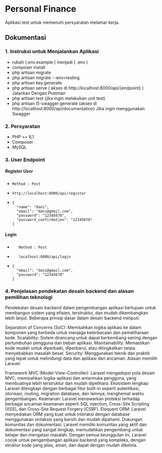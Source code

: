 # Personal Finance

Aplikasi test untuk memenuhi persyaratan melamar kerja.

## Dokumentasi

### 1. Instruksi untuk Menjalankan Aplikasi

-    rubah (.env.example ) menjadi ( .env )
-    composer install
-    php artisan migrate
-    php artisan migrate --env=testing
-    php artisan key:generate
-    php artisan serve ( akses di http://localhost:8000/api/{endpoint} ) Jalankan Dengan Postman
-    php artisan test (jika ingin melakukan unit test)
-    php artisan l5-swagger:generate (akses di http://localhost:8000/api/documentation) Jika ingin menggunakan Swagger

### 2. Persyaratan

-   PHP >= 8,1
-   Composer
-   MySQL

### 3. User Endpoint
##### Register User
-     Method : Post
-     http://localhost:8000/api/register
-     {
        "name": "dani",
        "email": "dani@gmail.com",
        "password": "12345678",
        "password_confirmation": "12345678"
      }
##### Login
-        Method : Post
-        localhost:8000/api/login
-     {
        "email": "dani@gmail.com",
        "password": "12345678"
      }


### 4. Penjelasan pendekatan desain backend dan alasan pemilihan teknologi
Pendekatan desain backend dalam pengembangan aplikasi bertujuan untuk membangun sistem yang efisien, terstruktur, dan mudah dikembangkan lebih lanjut. Beberapa prinsip dasar dalam desain backend meliputi:

Separation of Concerns (SoC): Memisahkan logika aplikasi ke dalam komponen yang berbeda untuk menjaga keterbacaan dan pemeliharaan kode.
Scalability: Sistem dirancang untuk dapat berkembang seiring dengan pertumbuhan pengguna dan beban aplikasi.
Maintainability: Memastikan kode mudah untuk diperbaiki, diperbarui, atau ditingkatkan tanpa menyebabkan masalah besar.
Security: Menggunakan teknik dan praktik yang tepat untuk melindungi data dan aplikasi dari ancaman.
Alasan memilih Laravel:

Framework MVC (Model-View-Controller): Laravel mengadopsi pola desain MVC, memisahkan logika aplikasi dan antarmuka pengguna, yang membuatnya lebih terstruktur dan mudah dipelihara.
Ekosistem lengkap: Laravel dilengkapi dengan berbagai fitur built-in seperti autentikasi, otorisasi, routing, migration database, dan lainnya, menghemat waktu pengembangan.
Keamanan: Laravel menawarkan proteksi terhadap berbagai ancaman keamanan seperti SQL injection, Cross-Site Scripting (XSS), dan Cross-Site Request Forgery (CSRF).
Eloquent ORM: Laravel menyediakan ORM yang kuat untuk interaksi dengan database menggunakan sintaksis yang bersih dan mudah dipahami.
Dukungan komunitas dan dokumentasi: Laravel memiliki komunitas yang aktif dan dokumentasi yang sangat lengkap, memudahkan pengembang untuk belajar dan mengatasi masalah.
Dengan semua keunggulan ini, Laravel cocok untuk pengembangan aplikasi backend yang kompleks, dengan struktur kode yang jelas, aman, dan dapat dengan mudah dikelola.


